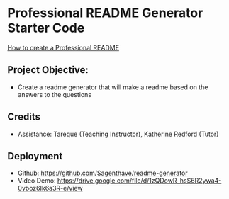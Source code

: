 # Professional README Generator Starter Code

[How to create a Professional README](https://coding-boot-camp.github.io/full-stack/github/professional-readme-guide)

## Project Objective: 
- Create a readme generator that will make a readme based on the answers to the questions

## Credits 
- Assistance: Tareque (Teaching Instructor), Katherine Redford (Tutor)

## Deployment
- Github: https://github.com/Sagenthave/readme-generator
- Video Demo: https://drive.google.com/file/d/1zQDowR_hsS6R2ywa4-0vboz6Ik6a3R-e/view 